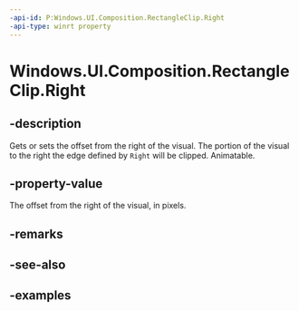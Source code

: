 ```yaml
---
-api-id: P:Windows.UI.Composition.RectangleClip.Right
-api-type: winrt property
---
```


# Windows.UI.Composition.RectangleClip.Right

<!--
public float Right { get; set; }
-->

## -description

Gets or sets the offset from the right of the visual. The portion of the visual to the right the edge defined by `Right` will be clipped. Animatable.

## -property-value

The offset from the right of the visual, in pixels.

## -remarks

## -see-also

## -examples


